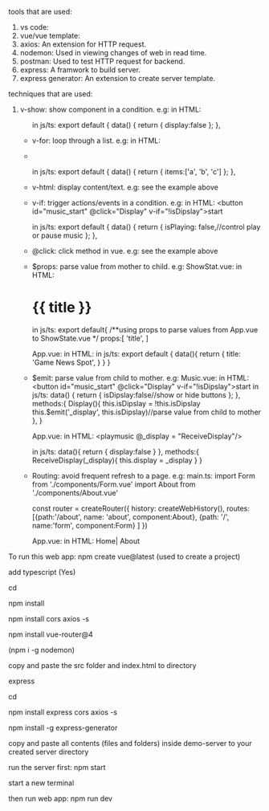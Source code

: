 tools that are used:
1. vs code:
2. vue/vue template:
3. axios: An extension for HTTP request.
4. nodemon: Used in viewing changes of web in read time.
5. postman: Used to test HTTP request for backend.
6. express: A framwork to build server.
7. express generator: An extension to create server template.

techniques that are used:
1. v-show: show component in a condition.
    e.g: 
    in HTML:
    <ul class="about_ul" v-show="display">

    in js/ts:
    export default {
  data() {
    return {
      display:false
    };
  },
    

    
    
2. v-for: loop through a list.
    e.g:
    in HTML:
    <li class="news_div" v-for="item in items">
    <p v-html="item.contents"></p></li>

    in js/ts:
    export default {
  data() {
    return {
      items:['a', 'b', 'c']
    };
  },
    


3. v-html: display content/text.
    e.g: see the example above

4. v-if: trigger actions/events in a condition.
    e.g:
    in HTML:
    <button id="music_start" @click="Display" v-if="!isDipslay">start</button>

    in js/ts:
    export default {
  data() {
    return {
      isPlaying: false,//control play or pause music
    };
  },


5. @click: click method in vue.
    e.g:
    see the example above
6. $props: parse value from mother to child.
    e.g:
    ShowStat.vue:
    in HTML:
    <h1 class="game_title">{{ title }}</h1>

    in js/ts:
    export default{
    /**using props to parse values from App.vue to ShowState.vue */
    props:[
        'title',
    ]

    App.vue:
    in HTML:
    <showstate :title = "title"/>
    in js/ts:
    export default {
    data(){
        return {
            title: 'Game News Spot',
        }
    }
}
7. $emit: parse value from child to mother.
    e.g:
    Music.vue:
    in HTML:
    <button id="music_start" @click="Display" v-if="!isDipslay">start</button>
    in js/ts:
      data() {
    return {
      isDipslay:false//show or hide buttons
    };
  },
    methods:{
        Display(){
        this.isDipslay = !this.isDipslay
        this.$emit('_display', this.isDipslay)//parse value from child to mother
    },
    }

    App.vue:
    in HTML:
    <playmusic @_display = "ReceiveDisplay"/>

    in js/ts:
    data(){
        return {
            display:false 
        }
    },
    methods:{
      ReceiveDisplay(_display){
        this.display = _display
      }
    }
8. Routing: avoid frequent refresh to a page.
    e.g:
    main.ts:
    import Form from './components/Form.vue'
    import About from './components/About.vue'

    const router = createRouter({
        history: createWebHistory(),
        routes:[{path:'/about', name: 'about', component:About},
            {path: '/', name:'form', component:Form}
        ]
    })

    App.vue:
    in HTML:
        <router-link to="/">Home</router-link>|
        <router-link to="/about">About</router-link><br>
      <router-view />

To run this web app:
npm create vue@latest (used to create a project)

add typescript (Yes)

cd <project name>

npm install

npm install cors axios -s

npm install vue-router@4

(npm i -g nodemon)

copy and paste the src folder and index.html to directory

express <name>

cd <server name>

npm install express cors axios -s

npm install -g express-generator

copy and paste all contents (files and folders) inside demo-server to your created server directory

run the server first:
npm start

start a new terminal

then run web app:
npm run dev